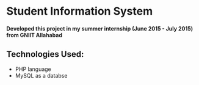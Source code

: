 # Student Information System
#### Developed this project in my summer internship (June 2015 - July 2015) from GNIIT Allahabad

## Technologies Used:
* PHP language 
* MySQL as a databse
